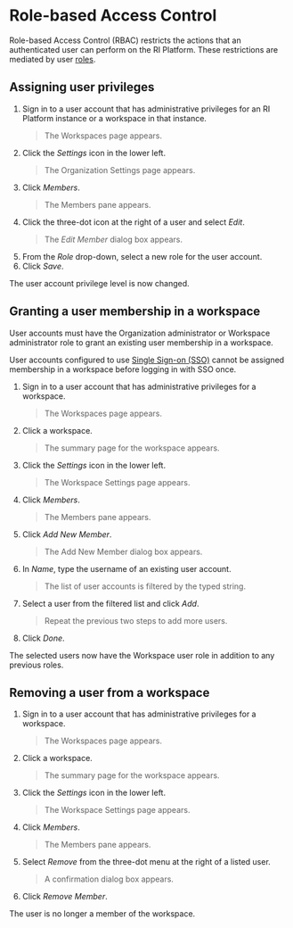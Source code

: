# Role-based Access Control

Role-based Access Control (RBAC) restricts the actions that an authenticated
user can perform on the RI Platform. These restrictions are mediated by user
[roles](userroles.md).

## Assigning user privileges

1.  Sign in to a user account that has administrative privileges for an RI
    Platform instance or a workspace in that instance.  
    >    The Workspaces page appears.
2.  Click the *Settings* icon in the lower left.  
    >    The Organization Settings page appears.
3.  Click *Members*.
    >   The Members pane appears.
4.  Click the three-dot icon at the right of a user and select *Edit*.
    >   The *Edit Member* dialog box appears.
5.  From the *Role* drop-down, select a new role for the user account.
6.  Click *Save*.

The user account privilege level is now changed.

## Granting a user membership in a workspace

User accounts must have the Organization administrator or Workspace administrator
role to grant an existing user membership in a workspace.

User accounts configured to use [Single Sign-on (SSO)](sso.md) cannot be assigned membership
in a workspace before logging in with SSO once.

1.  Sign in to a user account that has administrative privileges for a
    workspace.  
    >    The Workspaces page appears.
2.  Click a workspace.
    >   The summary page for the workspace appears.
3.  Click the *Settings* icon in the lower left.  
    >    The Workspace Settings page appears.
4.  Click *Members*.
    >   The Members pane appears.
5.  Click *Add New Member*.
    >   The Add New Member dialog box appears.
6.  In *Name*, type the username of an existing user account.
    >   The list of user accounts is filtered by the typed string.
7.  Select a user from the filtered list and click *Add*.
    >   Repeat the previous two steps to add more users.
8.  Click *Done*.

The selected users now have the Workspace user role in addition to any
previous roles.

## Removing a user from a workspace

1.  Sign in to a user account that has administrative privileges for a
    workspace.  
    >    The Workspaces page appears.
2.  Click a workspace.
    >   The summary page for the workspace appears.
3.  Click the *Settings* icon in the lower left.  
    >    The Workspace Settings page appears.
4.  Click *Members*.
    >   The Members pane appears.
5.  Select *Remove* from the three-dot menu at the right of a listed user.
    >   A confirmation dialog box appears.
6.  Click *Remove Member*.

The user is no longer a member of the workspace.